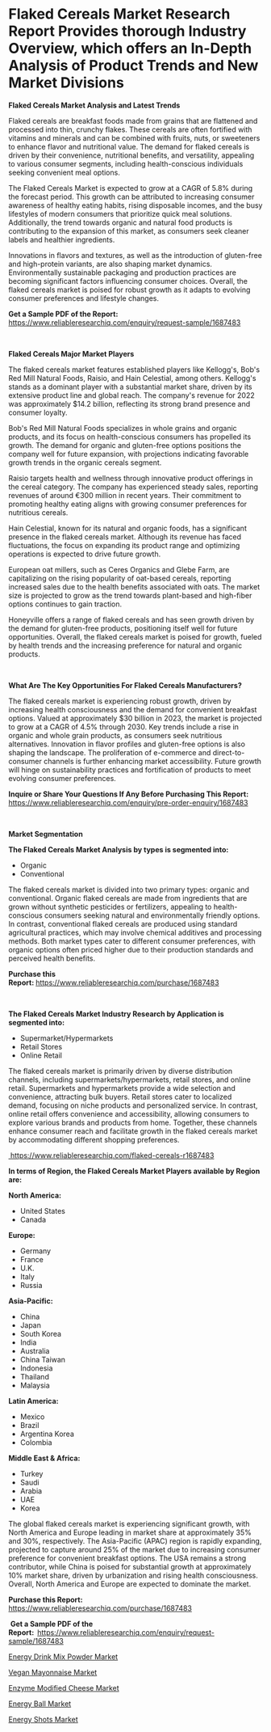 <p><h1>Flaked Cereals Market Research Report Provides thorough Industry Overview, which offers an In-Depth Analysis of Product Trends and New Market Divisions</h1></p><p><strong>Flaked Cereals Market Analysis and Latest Trends</strong></p>
<p><p>Flaked cereals are breakfast foods made from grains that are flattened and processed into thin, crunchy flakes. These cereals are often fortified with vitamins and minerals and can be combined with fruits, nuts, or sweeteners to enhance flavor and nutritional value. The demand for flaked cereals is driven by their convenience, nutritional benefits, and versatility, appealing to various consumer segments, including health-conscious individuals seeking convenient meal options.</p><p>The Flaked Cereals Market is expected to grow at a CAGR of 5.8% during the forecast period. This growth can be attributed to increasing consumer awareness of healthy eating habits, rising disposable incomes, and the busy lifestyles of modern consumers that prioritize quick meal solutions. Additionally, the trend towards organic and natural food products is contributing to the expansion of this market, as consumers seek cleaner labels and healthier ingredients.</p><p>Innovations in flavors and textures, as well as the introduction of gluten-free and high-protein variants, are also shaping market dynamics. Environmentally sustainable packaging and production practices are becoming significant factors influencing consumer choices. Overall, the flaked cereals market is poised for robust growth as it adapts to evolving consumer preferences and lifestyle changes.</p></p>
<p><strong>Get a Sample PDF of the Report:&nbsp;</strong> <a href="https://www.reliableresearchiq.com/enquiry/request-sample/1687483?utm_campaign=1870&utm_medium=2&utm_source=Github&utm_content=ia&utm_term=14022025&utm_id=flaked-cereals">https://www.reliableresearchiq.com/enquiry/request-sample/1687483</a></p>
<p>&nbsp;</p>
<p><strong>Flaked Cereals Major Market Players</strong></p>
<p><p>The flaked cereals market features established players like Kellogg's, Bob's Red Mill Natural Foods, Raisio, and Hain Celestial, among others. Kellogg's stands as a dominant player with a substantial market share, driven by its extensive product line and global reach. The company's revenue for 2022 was approximately $14.2 billion, reflecting its strong brand presence and consumer loyalty.</p><p>Bob's Red Mill Natural Foods specializes in whole grains and organic products, and its focus on health-conscious consumers has propelled its growth. The demand for organic and gluten-free options positions the company well for future expansion, with projections indicating favorable growth trends in the organic cereals segment.</p><p>Raisio targets health and wellness through innovative product offerings in the cereal category. The company has experienced steady sales, reporting revenues of around €300 million in recent years. Their commitment to promoting healthy eating aligns with growing consumer preferences for nutritious cereals.</p><p>Hain Celestial, known for its natural and organic foods, has a significant presence in the flaked cereals market. Although its revenue has faced fluctuations, the focus on expanding its product range and optimizing operations is expected to drive future growth.</p><p>European oat millers, such as Ceres Organics and Glebe Farm, are capitalizing on the rising popularity of oat-based cereals, reporting increased sales due to the health benefits associated with oats. The market size is projected to grow as the trend towards plant-based and high-fiber options continues to gain traction.</p><p>Honeyville offers a range of flaked cereals and has seen growth driven by the demand for gluten-free products, positioning itself well for future opportunities. Overall, the flaked cereals market is poised for growth, fueled by health trends and the increasing preference for natural and organic products.</p></p>
<p>&nbsp;</p>
<p><strong>What Are The Key Opportunities For Flaked Cereals Manufacturers?</strong></p>
<p><p>The flaked cereals market is experiencing robust growth, driven by increasing health consciousness and the demand for convenient breakfast options. Valued at approximately $30 billion in 2023, the market is projected to grow at a CAGR of 4.5% through 2030. Key trends include a rise in organic and whole grain products, as consumers seek nutritious alternatives. Innovation in flavor profiles and gluten-free options is also shaping the landscape. The proliferation of e-commerce and direct-to-consumer channels is further enhancing market accessibility. Future growth will hinge on sustainability practices and fortification of products to meet evolving consumer preferences.</p></p>
<p><strong>Inquire or Share Your Questions If Any Before Purchasing This Report:</strong> <a href="https://www.reliableresearchiq.com/enquiry/pre-order-enquiry/1687483?utm_campaign=1870&utm_medium=2&utm_source=Github&utm_content=ia&utm_term=14022025&utm_id=flaked-cereals">https://www.reliableresearchiq.com/enquiry/pre-order-enquiry/1687483</a></p>
<p>&nbsp;</p>
<p><strong>Market Segmentation</strong></p>
<p><strong>The Flaked Cereals Market Analysis by types is segmented into:</strong></p>
<p><ul><li>Organic</li><li>Conventional</li></ul></p>
<p><p>The flaked cereals market is divided into two primary types: organic and conventional. Organic flaked cereals are made from ingredients that are grown without synthetic pesticides or fertilizers, appealing to health-conscious consumers seeking natural and environmentally friendly options. In contrast, conventional flaked cereals are produced using standard agricultural practices, which may involve chemical additives and processing methods. Both market types cater to different consumer preferences, with organic options often priced higher due to their production standards and perceived health benefits.</p></p>
<p><strong>Purchase this Report:&nbsp;</strong><a href="https://www.reliableresearchiq.com/purchase/1687483?utm_campaign=1870&utm_medium=2&utm_source=Github&utm_content=ia&utm_term=14022025&utm_id=flaked-cereals">https://www.reliableresearchiq.com/purchase/1687483</a></p>
<p>&nbsp;</p>
<p><strong>The Flaked Cereals Market Industry Research by Application is segmented into:</strong></p>
<p><ul><li>Supermarket/Hypermarkets</li><li>Retail Stores</li><li>Online Retail</li></ul></p>
<p><p>The flaked cereals market is primarily driven by diverse distribution channels, including supermarkets/hypermarkets, retail stores, and online retail. Supermarkets and hypermarkets provide a wide selection and convenience, attracting bulk buyers. Retail stores cater to localized demand, focusing on niche products and personalized service. In contrast, online retail offers convenience and accessibility, allowing consumers to explore various brands and products from home. Together, these channels enhance consumer reach and facilitate growth in the flaked cereals market by accommodating different shopping preferences.</p></p>
<p><a href="https://www.reliableresearchiq.com/flaked-cereals-r1687483?utm_campaign=1870&utm_medium=2&utm_source=Github&utm_content=ia&utm_term=14022025&utm_id=flaked-cereals">&nbsp;https://www.reliableresearchiq.com/flaked-cereals-r1687483</a></p>
<p><strong>In terms of Region, the Flaked Cereals Market Players available by Region are:</strong></p>
<p>
    <p> <strong> North America: </strong>
        <ul>
            <li>United States</li>
            <li>Canada</li>
        </ul>
        </p> 
    <p> <strong> Europe: </strong>
        <ul>
            <li>Germany</li>
            <li>France</li>
            <li>U.K.</li>
            <li>Italy</li>
            <li>Russia</li>
        </ul>
        </p> 
    <p> <strong> Asia-Pacific: </strong>
        <ul>
            <li>China</li>
            <li>Japan</li>
            <li>South Korea</li>
            <li>India</li>
            <li>Australia</li>
            <li>China Taiwan</li>
            <li>Indonesia</li>
            <li>Thailand</li>
            <li>Malaysia</li>
        </ul>
        </p> 
    <p> <strong> Latin America: </strong>
        <ul>
            <li>Mexico</li>
            <li>Brazil</li>
            <li>Argentina Korea</li>
            <li>Colombia</li>
        </ul>
        </p> 
    <p> <strong> Middle East & Africa: </strong>
        <ul>
            <li>Turkey</li>
            <li>Saudi</li>
            <li>Arabia</li>
            <li>UAE</li>
            <li>Korea</li>
        </ul>
    </p>
    </p>
<p><p>The global flaked cereals market is experiencing significant growth, with North America and Europe leading in market share at approximately 35% and 30%, respectively. The Asia-Pacific (APAC) region is rapidly expanding, projected to capture around 25% of the market due to increasing consumer preference for convenient breakfast options. The USA remains a strong contributor, while China is poised for substantial growth at approximately 10% market share, driven by urbanization and rising health consciousness. Overall, North America and Europe are expected to dominate the market.</p></p>
<p><strong>Purchase this Report: </strong><a href="https://www.reliableresearchiq.com/purchase/1687483?utm_campaign=1870&utm_medium=2&utm_source=Github&utm_content=ia&utm_term=14022025&utm_id=flaked-cereals">https://www.reliableresearchiq.com/purchase/1687483</a></p>
<p>&nbsp;<strong>Get a Sample PDF of the Report:&nbsp;&nbsp;</strong><a href="https://www.reliableresearchiq.com/enquiry/request-sample/1687483?utm_campaign=1870&utm_medium=2&utm_source=Github&utm_content=ia&utm_term=14022025&utm_id=flaked-cereals">https://www.reliableresearchiq.com/enquiry/request-sample/1687483</a></p>
<p><strong></strong></p>
<p><p><a href="https://github.com/alejnaouare/Market-Research-Report-List-1/blob/main/energy-drink-mix-powder-market.md?utm_campaign=1870&utm_medium=2&utm_source=Github&utm_content=ia&utm_term=14022025&utm_id=flaked-cereals">Energy Drink Mix Powder Market</a></p><p><a href="https://github.com/sissalgamd/Market-Research-Report-List-1/blob/main/vegan-mayonnaise-market.md?utm_campaign=1870&utm_medium=2&utm_source=Github&utm_content=ia&utm_term=14022025&utm_id=flaked-cereals">Vegan Mayonnaise Market</a></p><p><a href="https://github.com/wyettillesr4/Market-Research-Report-List-1/blob/main/enzyme-modified-cheese-market.md?utm_campaign=1870&utm_medium=2&utm_source=Github&utm_content=ia&utm_term=14022025&utm_id=flaked-cereals">Enzyme Modified Cheese Market</a></p><p><a href="https://github.com/jolinolooman/Market-Research-Report-List-1/blob/main/energy-ball-market.md?utm_campaign=1870&utm_medium=2&utm_source=Github&utm_content=ia&utm_term=14022025&utm_id=flaked-cereals">Energy Ball Market</a></p><p><a href="https://github.com/fraryatena85/Market-Research-Report-List-1/blob/main/energy-shots-market.md?utm_campaign=1870&utm_medium=2&utm_source=Github&utm_content=ia&utm_term=14022025&utm_id=flaked-cereals">Energy Shots Market</a></p></p>